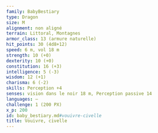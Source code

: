 ```yaml
---
family: BabyBestiary
type: Dragon
size: M
alignment: non aligné
terrain: Littoral, Montagnes
armor_class: 13 (armure naturelle)
hit_points: 30 (4d8+12)
speed: 6 m, vol 18 m
strength: 10 (+0)
dexterity: 10 (+0)
constitution: 16 (+3)
intelligence: 5 (-3)
wisdom: 12 (+1)
charisma: 6 (-2)
skills: Perception +4
senses: vision dans le noir 18 m, Perception passive 14
languages: —
challenge: 1 (200 PX)
x_p: 200
id: baby_bestiary.md#vouivre-civelle
title: Vouivre, civelle
---
```


